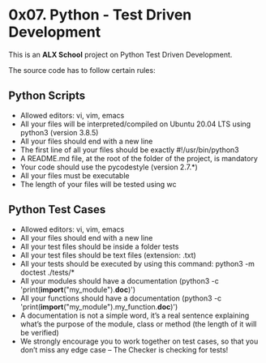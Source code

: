 # 0x07. Python - Test Driven Development

This is an **ALX School**  project on Python Test Driven Development.

The source code has to follow certain rules:

## Python Scripts

* Allowed editors: vi, vim, emacs
 * All your files will be interpreted/compiled on Ubuntu 20.04 LTS using python3 (version 3.8.5)
 * All your files should end with a new line
 * The first line of all your files should be exactly #!/usr/bin/python3
 * A README.md file, at the root of the folder of the project, is mandatory
 * Your code should use the pycodestyle (version 2.7.*)
 * All your files must be executable
 * The length of your files will be tested using wc

## Python Test Cases

 * Allowed editors: vi, vim, emacs
 * All your files should end with a new line
 * All your test files should be inside a folder tests
 * All your test files should be text files (extension: .txt)
 * All your tests should be executed by using this command: python3 -m doctest ./tests/*
 * All your modules should have a documentation (python3 -c 'print(__import__("my_module").__doc__)')
 * All your functions should have a documentation (python3 -c 'print(__import__("my_module").my_function.__doc__)')
 * A documentation is not a simple word, it’s a real sentence explaining what’s the purpose of the module, class or method (the length of it will be verified)
 * We strongly encourage you to work together on test cases, so that you don’t miss any edge case – The Checker is checking for tests!
